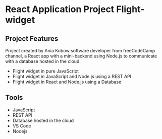 # React Application Project Flight-widget

## Project Features
Project created by Ania Kubow software developer from freeCodeCamp channel, a React app with a mini-backend using Node.js to communicate with a database hosted in the cloud.

- Flight widget in pure JavaScript
- Flight widget in JavaScript and Node.js using a REST API
- Flight widget in React and Node.js using a Database

## Tools
- JavaScript
- REST API
- Database hosted in the cloud
- VS Code
- Nodejs

<br />
